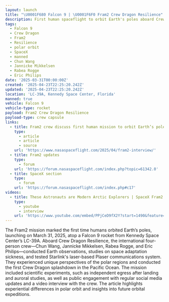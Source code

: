 ```yaml
---
layout: launch
title: "\U0001F680 Falcon 9 | \U0001F6F0 Fram2 Crew Dragon Resilience"
description: First human spaceflight to orbit Earth's poles aboard Crew Dragon Resilience.
tags:
  - Falcon 9
  - Crew Dragon
  - Fram2
  - Resilience
  - polar orbit
  - SpaceX
  - manned
  - Chun Wang
  - Jannicke Mikkelsen
  - Rabea Rogge
  - Eric Philips
date: '2025-03-31T00:00:00Z'
created: '2025-04-23T22:25:20.242Z'
updated: '2025-04-23T22:25:20.242Z'
location: 'LC-39A, Kennedy Space Center, Florida'
manned: true
vehicle: Falcon 9
vehicle-type: rocket
payload: Fram2 Crew Dragon Resilience
payload-type: crew capsule
links:
  - title: Fram2 crew discuss first human mission to orbit Earth’s poles
    type:
      - article
      - article
      - source
    url: 'https://www.nasaspaceflight.com/2025/04/fram2-interview/'
  - title: Fram2 updates
    type:
      - forum
    url: 'https://forum.nasaspaceflight.com/index.php?topic=61342.0'
  - title: SpaceX section
    type:
      - forum
    url: 'https://forum.nasaspaceflight.com/index.php#c17'
videos:
  - title: These Astronauts are Modern Arctic Explorers | SpaceX Fram2 Crew Interview
    type:
      - youtube
      - interview
    url: 'https://www.youtube.com/embed/PPjCeD9fX2Y?start=1490&feature=oembed'
---
```

The Fram2 mission marked the first time humans orbited Earth’s poles, launching on March 31, 2025, atop a Falcon 9 rocket from Kennedy Space Center’s LC-39A. Aboard Crew Dragon Resilience, the international four-person crew—Chun Wang, Jannicke Mikkelsen, Rabea Rogge, and Eric Philips—conducted Earth observations, studies on space adaptation sickness, and tested Starlink's laser-based Plaser communications system. They experienced unique perspectives of the polar regions and conducted the first Crew Dragon splashdown in the Pacific Ocean. The mission included scientific experiments, such as independent egress after landing and auroral studies, as well as public engagement with regular social media updates and a video interview with the crew. The article highlights experiential differences in polar orbit and insights into future orbital expeditions.
